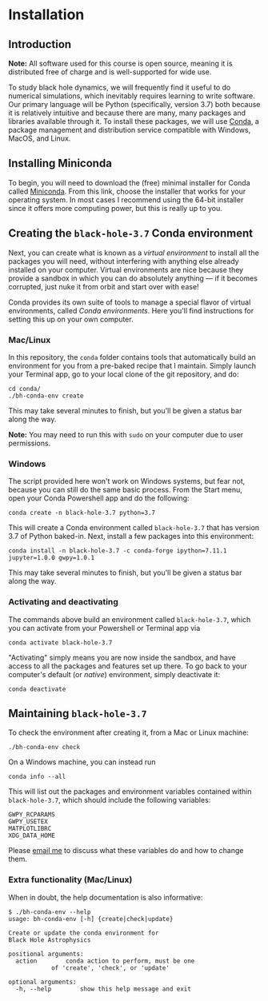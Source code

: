 Installation
============

Introduction
------------

**Note:** All software used for this course is open source, meaning it is
distributed free of charge and is well-supported for wide use.

To study black hole dynamics, we will frequently find it useful to do
numerical simulations, which inevitably requires learning to write software.
Our primary language will be Python (specifically, version 3.7) both because
it is relatively intuitive and because there are many, many packages and
libraries available through it. To install these packages, we will use
[Conda](https://docs.conda.io/en/latest/), a package management and
distribution service compatible with Windows, MacOS, and Linux.

Installing Miniconda
--------------------

To begin, you will need to download the (free) minimal installer for Conda
called [Miniconda](https://docs.conda.io/en/latest/miniconda.html). From this
link, choose the installer that works for your operating system. In most
cases I recommend using the 64-bit installer since it offers more computing
power, but this is really up to you.

Creating the `black-hole-3.7` Conda environment
-----------------------------------------------

Next, you can create what is known as a *virtual environment* to install all
the packages you will need, without interfering with anything else already
installed on your computer. Virtual environments are nice because they provide
a sandbox in which you can do absolutely anything &mdash; if it becomes
corrupted, just nuke it from orbit and start over with ease!

Conda provides its own suite of tools to manage a special flavor of virtual
environments, called *Conda environments*. Here you'll find instructions for
setting this up on your own computer.

### Mac/Linux

In this repository, the `conda` folder contains tools that automatically build
an environment for you from a pre-baked recipe that I maintain. Simply launch
your Terminal app, go to your local clone of the git repository, and do:

```
cd conda/
./bh-conda-env create
```

This may take several minutes to finish, but you'll be given a status bar
along the way.

**Note:** You may need to run this with `sudo` on your computer due to user
permissions.

### Windows

The script provided here won't work on Windows systems, but fear not, because
you can still do the same basic process. From the Start menu, open your
Conda Powershell app and do the following:

```
conda create -n black-hole-3.7 python=3.7
```

This will create a Conda environment called `black-hole-3.7` that has version
3.7 of Python baked-in. Next, install a few packages into this environment:

```
conda install -n black-hole-3.7 -c conda-forge ipython=7.11.1 jupyter=1.0.0 gwpy=1.0.1
```

This may take several minutes to finish, but you'll be given a status bar
along the way.

### Activating and deactivating

The commands above build an environment called `black-hole-3.7`, which you can
activate from your Powershell or Terminal app via

```
conda activate black-hole-3.7
```

"Activating" simply means you are now inside the sandbox, and have access to
all the packages and features set up there. To go back to your computer's
default (or *native*) environment, simply deactivate it:

```
conda deactivate
```

Maintaining `black-hole-3.7`
----------------------------

To check the environment after creating it, from a Mac or Linux machine:

```
./bh-conda-env check
```

On a Windows machine, you can instead run

```
conda info --all
```

This will list out the packages and environment variables contained within
`black-hole-3.7`, which should include the following variables:

```
GWPY_RCPARAMS
GWPY_USETEX
MATPLOTLIBRC
XDG_DATA_HOME
```

Please [email me](mailto:aurban1@lsu.edu) to discuss what these variables do
and how to change them.

### Extra functionality (Mac/Linux)

When in doubt, the help documentation is also informative:

```
$ ./bh-conda-env --help
usage: bh-conda-env [-h] {create|check|update}

Create or update the conda environment for
Black Hole Astrophysics

positional arguments:
  action		conda action to perform, must be one
			of 'create', 'check', or 'update'

optional arguments:
  -h, --help		show this help message and exit
```
